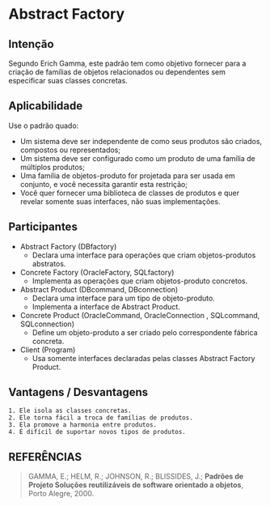 # Abstract Factory
 
## Intenção
Segundo Erich Gamma, este padrão tem como objetivo fornecer para a criação de famílias de objetos relacionados ou dependentes sem especificar suas classes concretas.

## Aplicabilidade
Use o padrão quado: 

- Um sistema deve ser independente de como seus produtos são criados, compostos ou representados;
- Um sistema deve ser configurado como um produto de uma família de múltiplos produtos;
- Uma família de objetos-produto for projetada para ser usada em conjunto, e você necessita garantir esta restrição;
- Você quer fornecer uma biblioteca de classes de produtos e quer revelar somente suas interfaces, não suas implementações.

## Participantes
- Abstract Factory (DBfactory)
  - Declara uma interface para operações que criam objetos-produtos abstratos.
- Concrete Factory (OracleFactory, SQLfactory)
	- Implementa as operações que criam objetos-produto concretos.
- Abstract Product (DBcommand, DBconnection)
	- Declara uma interface para um tipo de objeto-produto.
	- Implementa a interface de Abstract Product.
- Concrete Product (OracleCommand, OracleConnection , SQLcommand, SQLconnection)
	- Define um objeto-produto a ser criado pelo correspondente fábrica concreta.
- Client (Program)
	- Usa somente interfaces declaradas pelas classes Abstract Factory Product.

## Vantagens / Desvantagens
	1. Ele isola as classes concretas.
	2. Ele torna fácil a troca de famílias de produtos.
	3. Ela promove a harmonia entre produtos.
	4. É difícil de suportar novos tipos de produtos.
  
  ## REFERÊNCIAS
  > GAMMA, E.; HELM, R.; JOHNSON, R.; BLISSIDES, J.; **Padrões de Projeto Soluções reutilizáveis de software orientado a objetos**, Porto Alegre, 2000.
